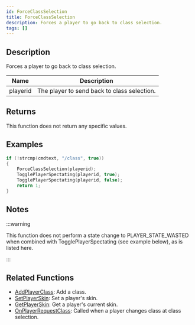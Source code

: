 ```yaml
---
id: ForceClassSelection
title: ForceClassSelection
description: Forces a player to go back to class selection.
tags: []
---
```


## Description

Forces a player to go back to class selection.

| Name     | Description                                 |
| -------- | ------------------------------------------- |
| playerid | The player to send back to class selection. |

## Returns

This function does not return any specific values.

## Examples

```c
if (!strcmp(cmdtext, "/class", true))
{
    ForceClassSelection(playerid);
    TogglePlayerSpectating(playerid, true);
    TogglePlayerSpectating(playerid, false);
    return 1;
}
```

## Notes

:::warning

This function does not perform a state change to PLAYER_STATE_WASTED when combined with TogglePlayerSpectating (see example below), as is listed here.

:::

## Related Functions

- [AddPlayerClass](AddPlayerClass): Add a class.
- [SetPlayerSkin](SetPlayerSkin): Set a player's skin.
- [GetPlayerSkin](GetPlayerSkin): Get a player's current skin.
- [OnPlayerRequestClass](../callbacks/OnPlayerRequestClass): Called when a player changes class at class selection.
